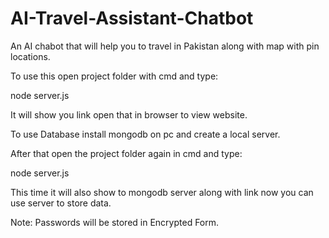 # AI-Travel-Assistant-Chatbot
An AI chabot that will help you to travel in Pakistan along with map with pin locations. 

To use this open project folder with cmd and type:

node server.js

It will show you link open that in browser to view website.

To use Database install mongodb on pc and create a local server.

After that open the project folder again in cmd and type:

node server.js

This time it will also show to mongodb server along with link now you can use server to store data.

Note: Passwords will be stored in Encrypted Form.
